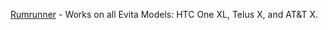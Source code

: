 [Rumrunner](http://forum.xda-developers.com/showthread.php?t=2540232) - Works on all Evita Models: HTC One XL, Telus X, and AT&T X.